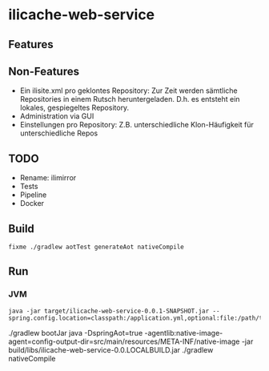 # ilicache-web-service

## Features

## Non-Features
- Ein ilisite.xml pro geklontes Repository: Zur Zeit werden sämtliche Repositories in einem Rutsch heruntergeladen. D.h. es entsteht ein lokales, gespiegeltes Repository.
- Administration via GUI
- Einstellungen pro Repository: Z.B. unterschiedliche Klon-Häufigkeit für unterschiedliche Repos

## TODO
- Rename: ilimirror
- Tests
- Pipeline
- Docker

## Build
```
fixme ./gradlew aotTest generateAot nativeCompile
```

## Run

### JVM

```
java -jar target/ilicache-web-service-0.0.1-SNAPSHOT.jar --spring.config.location=classpath:/application.yml,optional:file:/path/to/config.yml
```

./gradlew bootJar
java -DspringAot=true -agentlib:native-image-agent=config-output-dir=src/main/resources/META-INF/native-image -jar build/libs/ilicache-web-service-0.0.LOCALBUILD.jar
./gradlew nativeCompile